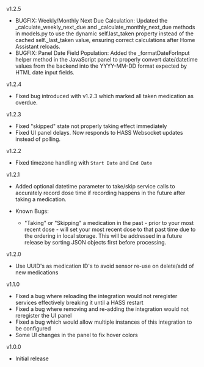v1.2.5
- BUGFIX: Weekly/Monthly Next Due Calculation: Updated the _calculate_weekly_next_due and _calculate_monthly_next_due methods in models.py to use the dynamic self.last_taken property instead of the cached self._last_taken value, ensuring correct calculations after Home Assistant reloads.
- BUGFIX: Panel Date Field Population: Added the _formatDateForInput helper method in the JavaScript panel to properly convert date/datetime values from the backend into the YYYY-MM-DD format expected by HTML date input fields.

v1.2.4
- Fixed bug introduced with v1.2.3 which marked all taken medication as overdue.

v1.2.3
- Fixed "skipped" state not properly taking effect immediately
- Fixed UI panel delays. Now responds to HASS Websocket updates instead of polling.

v1.2.2
- Fixed timezone handling with `Start Date` and `End Date`

v1.2.1
- Added optional datetime parameter to take/skip service calls to accurately record dose time if recording happens in the future after taking a medication.

- Known Bugs:
    - "Taking" or "Skipping" a medication in the past - prior to your most recent dose - will set your most recent dose to that past time due to the ordering in local storage. This will be addressed in a future release by sorting JSON objects first before processing.

v1.2.0
- Use UUID's as medication ID's to avoid sensor re-use on delete/add of new medications

v1.1.0
- Fixed a bug where reloading the integration would not reregister services effectively breaking it until a HASS restart
- Fixed a bug where removing and re-adding the integration would not reregister the UI panel
- Fixed a bug which would allow multiple instances of this integration to be configured
- Some UI changes in the panel to fix hover colors

v1.0.0
- Initial release